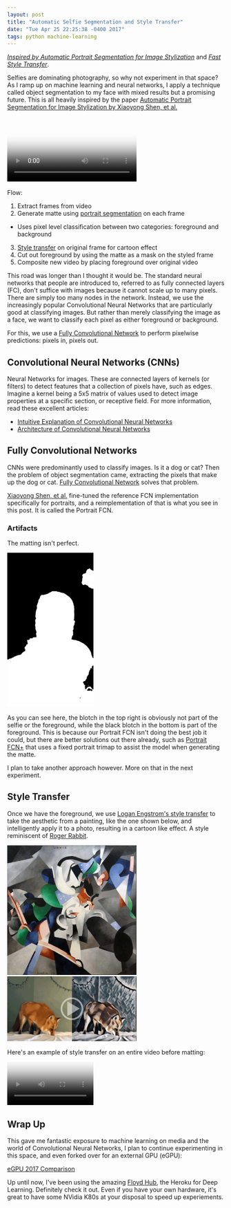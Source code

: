 ```yaml
---
layout: post
title: "Automatic Selfie Segmentation and Style Transfer"
date: "Tue Apr 25 22:25:38 -0400 2017"
tags: python machine-learning
---
```


[_Inspired by Automatic Portrait Segmentation for Image Stylization_](http://xiaoyongshen.me/webpage_portrait/index.html)
and _[Fast Style Transfer](https://github.com/lengstrom/fast-style-transfer)_.

Selfies are dominating photography, so why not experiment in that space? As I ramp up
on machine learning and neural networks, I apply a technique called object segmentation to my face
with mixed results but a promising future. This is all heavily inspired by the paper
[Automatic Portrait Segmentation for Image Stylization by Xiaoyong Shen, et al.](http://xiaoyongshen.me/webpage_portrait/index.html)

<video src="/public/videos/allFourOutputUdniePhotoshop.mp4" controls="true" type="video/mp4" poster="/public/images/machine-learning-selfie-segmentation/mlPortraitsAllFour.jpg"></video>

Flow:

1. Extract frames from video
2. Generate matte using [portrait segmentation](http://xiaoyongshen.me/webpage_portrait/index.html) on each frame
  - Uses pixel level classification between two categories: foreground and background
3. [Style transfer](https://github.com/lengstrom/fast-style-transfer) on original frame for cartoon effect
4. Cut out foreground by using the matte as a mask on the styled frame
5. Composite new video by placing foreground over original video

This road was longer than I thought it would be. The standard neural networks that people are introduced to,
referred to as fully connected layers (FC), don't suffice with images because it cannot scale up to many pixels.
There are simply too many nodes in the network. Instead, we use the increasingly popular Convolutional Neural Networks
that are particularly good at classifying images. But rather than merely classifying the image as a face,
we want to classify each pixel as either foreground or background.

For this, we use a [Fully Convolutional Network](https://docs.google.com/presentation/d/10XodYojlW-1iurpUsMoAZknQMS36p7lVIfFZ-Z7V_aY/edit#slide=id.g529579d43_1_292)
to perform pixelwise predictions: pixels in, pixels out.

## Convolutional Neural Networks (CNNs)

Neural Networks for images. These are connected layers of kernels (or filters) to detect
features that a collection of pixels have, such as edges. Imagine a kernel being a 5x5 matrix of values used
to detect image properties at a specific section, or receptive field. For more information, read
these excellent articles:

- [Intuitive Explanation of Convolutional Neural Networks](https://ujjwalkarn.me/2016/08/11/intuitive-explanation-convnets/)
- [Architecture of Convolutional Neural Networks](http://cs231n.github.io/convolutional-networks/)

## Fully Convolutional Networks

CNNs were predominantly used to classify images. Is it a dog or cat?
Then the problem of object segmentation came, extracting the pixels that make up the dog or cat.
[Fully Convolutional Network](https://docs.google.com/presentation/d/10XodYojlW-1iurpUsMoAZknQMS36p7lVIfFZ-Z7V_aY/edit#slide=id.g529579d43_1_292)
solves that problem.

[Xiaoyong Shen, et al.](http://xiaoyongshen.me/webpage_portrait/index.html) fine-tuned the
reference FCN implementation specifically for portraits, and a reimplementation of that is
what you see in this post. It is called the Portrait FCN.

### Artifacts

The matting isn't perfect.

<img src="/public/images/machine-learning-selfie-segmentation/matte_140.jpg" alt="Matte Imperfections" style="max-width:200px"/>

As you can see here, the blotch in the top right is obviously not part of the selfie or the foreground, while the black blotch
in the bottom is part of the foreground.
This is because our Portrait FCN isn't doing the best job it could, but there are better solutions out there
already, such as [Portrait FCN+](http://xiaoyongshen.me/webpage_portrait/index.html) that uses a fixed
portrait trimap to assist the model when generating the matte.

I plan to take another approach however. More on that in the next experiment.

## Style Transfer

Once we have the foreground, we use [Logan Engstrom's style transfer](https://github.com/lengstrom/fast-style-transfer) to take the aesthetic from
a painting, like the one shown below, and intelligently apply it to a photo, resulting in a cartoon like effect.
A style reminiscent of [Roger Rabbit](https://www.youtube.com/watch?v=gpDaNqSXxp0).

<img src="/public/images/machine-learning-selfie-segmentation/udnie.jpg" alt="Udnie" style="max-width:300px"/>

<a href="https://www.youtube.com/watch?v=xVJwwWQlQ1o" target="_blank">
  <img src="/public/images/machine-learning-selfie-segmentation/fox_udnie.gif" alt="Fox Udnie" style="max-width:300px"/>
</a>

Here's an example of style transfer on an entire video before matting:

<video src="/public/videos/suit1_scaled.mp4" controls="true" type="video/mp4" style="max-width: 200px"
  poster="/public/images/machine-learning-selfie-segmentation/suit1_scaled.jpg">
</video>

## Wrap Up

This gave me fantastic exposure to machine learning on media and the world of Convolutional Neural Networks,
I plan to continue experimenting in this space, and even forked over for an external GPU (eGPU):

[eGPU 2017 Comparison](https://egpu.io/external-gpu-buyers-guide-2017/)

Up until now, I've been using the amazing [Floyd Hub](https://www.floydhub.com), the Heroku for Deep Learning.
Definitely check it out. Even if you have your own hardware, it's great to have some NVidia K80s at your disposal
to speed up experiements.

